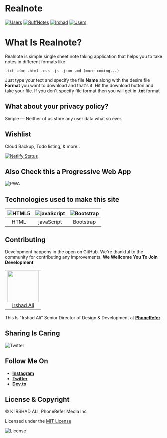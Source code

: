 # Realnote

[![Users](https://img.shields.io/badge/build-passing-brightgreen)](https://github.com/phonerefer/RuffNotes/blob/master/README.md) 
[![RuffNotes](https://img.shields.io/badge/RuffNote-Visit-red)](https://realnote.ml "RuffNotes")
[![Irshad](https://img.shields.io/badge/build--by-Irshad-yellow)](https://www.irshadali.site "Irshad Ali")
[![Users](https://img.shields.io/badge/Users-1650-blue)](https://ruff.netlify.com "Users")

# What Is Realnote?
Realnote is simple single sheet note taking application that helps you to take notes in different formats like
 ```
 .txt .doc .html .css .js .json .md (more coming...)
 ```
Just type your text and specify the file **Name** along with the desire file **Format** you want to download and that's it. Hit the download button and take your file. If you don't specify file format then you will get in **.txt** format
 
## What about your privacy policy?
Simple — Neither of us store any user data what so ever.
 
 ## Wishlist
 
 Cloud Backup,
 Todo listing,
 & more..
 
[![Netlify Status](https://api.netlify.com/api/v1/badges/fef9cd40-8d91-4f0d-adf8-63fac4f49cc1/deploy-status)](https://app.netlify.com/sites/ruff/deploys)


## Also Check this a  Progressive Web App

![PWA](https://res.cloudinary.com/phonerefer/image/upload/c_scale,h_50,w_150/v1573154075/irshadali.site/wd0dusiqooqdg81ygqxj.png "PWA")

## Technologies used to make this site
 
| ![HTML5](https://res.cloudinary.com/phonerefer/image/upload/c_scale,q_100,w_92/v1575265107/rqjnq1br0nsy9vibulu6.png "HTML5")        | ![javaScript](https://res.cloudinary.com/phonerefer/image/upload/c_scale,w_80/v1573154067/irshadali.site/gwoomqvgbwj9k2pxplbd.png "javaScript")           | ![Bootstrap](https://res.cloudinary.com/phonerefer/image/upload/c_scale,h_80,w_80/v1573154214/irshadali.site/szlkssbzacxdjcu5peky.png "Bootstrap")  |
|:---:|:---:|:---:|
| HTML | javaScript | Bootstrap |

## Contributing

Development happens in the open on GitHub. We're thankful to the community for
contributing any improvements. **We Wellcome You To Join Development**


<table>
  <tbody>
    <tr>
        <td align="center" valign="top">
        <img width="100" height="100" src="https://res.cloudinary.com/phonerefer/image/upload/v1574322245/irshadali.site/yr6f8np7kpqmrq2safly.jpg">
        <br>
        <a href="https://www.irshadali.site">Irshad Ali</a>
      </td>
     </tr>
  </tbody>
</table>
 
This Is "Irshad Ali" Senior Director of Design & Development at [**PhoneRefer**](https://www.phonerefer.com)
 
## Sharing Is Caring
![Twitter](https://img.shields.io/twitter/url?style=social&url=https%3A%2F%2Fgithub.com%2Fphonerefer%2FRuffNotes)

## Follow Me On
+ [**Instagram**](https://instagram.com/imirshadali)
+ [**Twitter**](https://twitter.com/imirshadali)
+ [**Dev.to**](https://dev.to/phonerefer)

## License & Copyright
  
 © K IRSHAD ALI, PhoneRefer Media Inc 

 Licensed under the  [MIT License](LICENSE) 
 

 ![License](https://res.cloudinary.com/phonerefer/image/upload/c_scale,w_130/v1575520731/ruff/lgiktt3ezby86zk0413u.png "License")
